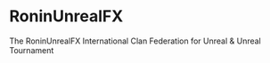 RoninUnrealFX
=============

The RoninUnrealFX International Clan Federation for Unreal &amp; Unreal Tournament